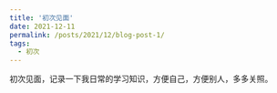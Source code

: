 ```yaml
---
title: '初次见面'
date: 2021-12-11
permalink: /posts/2021/12/blog-post-1/
tags:
  - 初次
---
```


初次见面，记录一下我日常的学习知识，方便自己，方便别人，多多关照。
